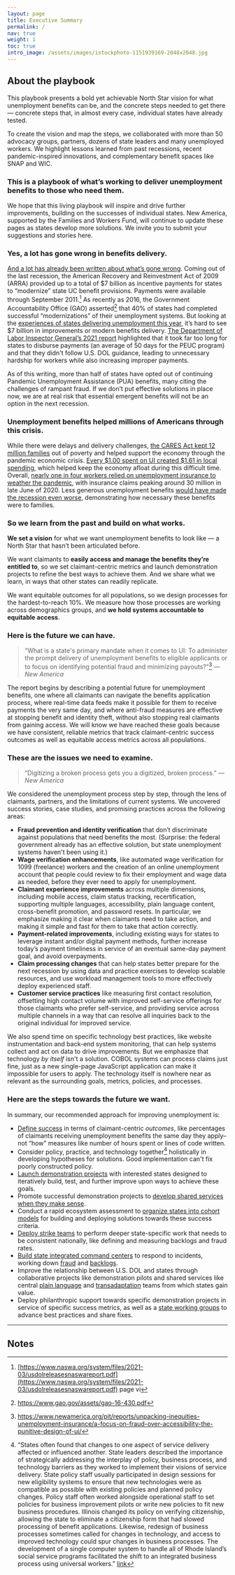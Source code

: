 ```yaml
---
layout: page
title: Executive Summary
permalink: /
nav: true
weight: 1
toc: true
intro_image: /assets/images/istockphoto-1151939169-2048x2048.jpg
---
```


## About the playbook

This playbook presents a bold yet achievable North Star vision for what unemployment benefits can be, and the concrete steps needed to get there — concrete steps that, in almost every case, individual states have already tested. 

To create the vision and map the steps, we collaborated with more than 50 advocacy groups, partners, dozens of state leaders and many unemployed workers. We highlight lessons learned from past recessions, recent pandemic-inspired innovations, and complementary benefit spaces like SNAP and WIC. 


### This is a playbook of what’s working to deliver unemployment benefits to those who need them. 
We hope that this living playbook will inspire and drive further improvements, building on the successes of individual states. New America, supported by the Families and Workers Fund, will continue to update these pages as states develop more solutions. We invite you to submit your suggestions and stories here.


### Yes, a lot has gone wrong in benefits delivery.
[And a lot has already been written about what’s gone wrong](https://www.govops.ca.gov/wp-content/uploads/sites/11/2020/09/Assessment.pdf). Coming out of the last recession, the American Recovery and Reinvestment Act of 2009 (ARRA) provided up to a total of $7 billion as incentive payments for states to “modernize” state UC benefit provisions. Payments were available through September 2011.[^1] As recently as 2016, the Government Accountability Office (GAO) asserted[^2] that 40% of states had completed successful “modernizations” of their unemployment systems. But looking at the [experiences of states delivering unemployment this year](https://www.washingtonpost.com/news/powerpost/paloma/the-technology-202/2020/04/02/the-technology-202-state-unemployment-websites-are-crashing-amid-record-number-of-claims/5e84ee3e88e0fa101a758301/), it’s hard to see $7 billion in improvements or modern benefits delivery. [The Department of Labor Inspector General’s 2021 report](https://www.oig.dol.gov/public/reports/oa/viewpdf.php?r=19-21-004-03-315&y=2021&t=b) highlighted that it took far too long for states to disburse payments (an average of 50 days for the PEUC program) and that they didn't follow U.S. DOL guidance, leading to unnecessary hardship for workers while also increasing improper payments. 

As of this writing, more than half of states have opted out of continuing Pandemic Unemployment Assistance (PUA) benefits, many citing the challenges of rampant fraud. If we don’t put effective solutions in place now, we are at real risk that essential emergent benefits will not be an option in the next recession.


### Unemployment benefits helped millions of Americans through this crisis. 
While there were delays and delivery challenges, [the CARES Act kept 12 million families](https://www.povertycenter.columbia.edu/news-internal/coronavirus-cares-act-forecasting-poverty-estimates) out of poverty and helped support the economy through the pandemic economic crisis.  [Every $1.00 spent on UI created $1.61 in local spending](https://www.jec.senate.gov/public/_cache/files/1f9672bb-2ce0-40ff-acde-aede9b99867f/fpuc-and-gop-govs-06.02.2021.pdf), which helped keep the economy afloat during this difficult time. Overall, [nearly one in four workers relied on unemployment insurance to weather the pandemic](https://tcf.org/content/commentary/1-in-4-workers-relied-on-unemployment-aid-during-the-pandemic/), with insurance claims peaking around 30 million in late June of 2020. Less generous unemployment benefits [would have made the recession even worse](https://www.brookings.edu/wp-content/uploads/2020/06/Bartik-et-al-conference-draft.pdf), demonstrating how necessary these benefits were to families. 


### So we learn from the past and build on what works.
**We set a vision** for what we want unemployment benefits to look like — a North Star that hasn’t been articulated before. 

We want claimants to **easily access and manage the benefits they’re entitled to**, so we set claimant-centric metrics and launch demonstration projects to refine the best ways to achieve them. And we share what we learn, in ways that other states can readily replicate. 

We want equitable outcomes for all populations, so we design processes for the hardest-to-reach 10%. We measure how those processes are working across demographics groups, and **we hold systems accountable to equitable access**.


### Here is the future we can have.
> “What is a state's primary mandate when it comes to UI: To administer the prompt delivery of unemployment benefits to eligible applicants or to focus on identifying potential fraud and minimizing payouts?”[^3] _— New America_

The report begins by describing a potential future for unemployment benefits, one where all claimants can navigate the benefits application process, where real-time data feeds make it possible for them to receive payments the very same day, and where anti-fraud measures are effective at stopping benefit and identity theft, without also stopping real claimants from gaining access. We will know we have reached these goals because we have consistent, reliable metrics that track claimant-centric success outcomes as well as equitable access metrics across all populations.


### These are the issues we need to examine.
> “Digitizing a broken process gets you a digitized, broken process.” _— New America_

We considered the unemployment process step by step, through the lens of claimants, partners, and the limitations of current systems. We uncovered success stories, case studies, and promising practices across the following areas:
*   **Fraud prevention and identity verification** that don’t discriminate against populations that need benefits the most. (Surprise: the federal government already has an effective solution, but state unemployment systems haven't been using it.)
*   **Wage verification enhancements**, like automated wage verification for 1099 (freelance) workers and the creation of an online unemployment account that people could review to fix their employment and wage data as needed, before they ever need to apply for unemployment.
*   **Claimant experience improvements** across multiple dimensions, including mobile access, claim status tracking, recertification, supporting multiple languages, accessibility, plain language content, cross-benefit promotion, and password resets. In particular, we emphasize making it clear when claimants need to take action, and making it simple and fast for them to take that action correctly.
*   **Payment-related improvements**, including existing ways for states to leverage instant and/or digital payment methods, further increase today’s payment timeliness in service of an eventual same-day payment goal, and avoid overpayments.
*   **Claim processing changes** that can help states better prepare for the next recession by using data and practice exercises to develop scalable resources, and use workload management tools to more effectively deploy experienced staff.
*   **Customer service practices** like measuring first contact resolution, offsetting high contact volume with improved self-service offerings for those claimants who prefer self-service, and providing service across multiple channels in a way that can resolve all inquiries back to the original individual for improved service.


We also spend time on specific technology best practices, like website instrumentation and back-end system monitoring, that can help systems collect and act on data to drive improvements. But we emphasize that technology _by itself_ isn't a solution. COBOL systems can process claims just fine, just as a new single-page JavaScript application can make it impossible for users to apply. The technology itself is nowhere near as relevant as the surrounding goals, metrics, policies, and processes.


### Here are the steps towards the future we want.
In summary, our recommended approach for improving unemployment is:
*   [Define success](https://improveunemployment.com/way_forward/#defining-success) in terms of claimant-centric _outcomes_, like percentages of claimants receiving unemployment benefits the same day they apply–not “how” measures like number of hours spent or lines of code written.
*   Consider policy, practice, and technology together[^4] holistically in developing hypotheses for solutions.  Good implementation can't fix poorly constructed policy.
*   [Launch demonstration projects](https://improveunemployment.com/way_forward/#demonstration-projects--pilots) with interested states designed to iteratively build, test, and further improve upon ways to achieve these goals.
*   Promote successful demonstration projects to [develop shared services when they make sense](https://improveunemployment.com/way_forward/#shared-services).
*   Conduct a rapid ecosystem assessment to [organize states into cohort models](https://improveunemployment.com/way_forward/#cohort-identification)  for building and deploying solutions towards these success criteria.
*   [Deploy strike teams](https://improveunemployment.com/way_forward/#strike-teams) to perform deeper state-specific work that needs to be consistent nationally, like defining and measuring backlogs and fraud rates.
*   [Build state integrated command centers](https://improveunemployment.com/way_forward/#integrated-command-center) to respond to incidents, working down [fraud](https://improveunemployment.com/fraud/) and [backlogs](https://improveunemployment.com/processing/#backlogs).
*   Improve the relationship between U.S. DOL and states through collaborative projects like demonstration pilots and shared services like central [plain language](https://improveunemployment.com/experience/#plain-language) and [transadaptation](https://improveunemployment.com/experience/#transadaptation) teams from which states gain value.
*   Deploy philanthropic support towards specific demonstration projects in service of specific success metrics, as well as a [state working groups](https://improveunemployment.com/way_forward/#working-groups) to advance best practices and share fixes.
<hr>

<!-- Footnotes themselves at the bottom. -->
## Notes

[^1]:
     [https://www.naswa.org/system/files/2021-03/usdolreleasesnaswareport.pdf](https://www.naswa.org/system/files/2021-03/usdolreleasesnaswareport.pdf) page vi

[^2]:
     https://www.gao.gov/assets/gao-16-430.pdf

[^3]:
    https://www.newamerica.org/pit/reports/unpacking-inequities-unemployment-insurance/a-focus-on-fraud-over-accessibility-the-punitive-design-of-ui/

[^4]:

     “States often found that changes to one aspect of service delivery affected or influenced another. State leaders described the importance of strategically addressing the interplay of policy, business process, and technology barriers as they worked to implement their visions of service delivery. State policy staff usually participated in design sessions for new eligibility systems to ensure that new technologies were as compatible as possible with existing policies and planned policy changes. Policy staff often worked alongside operational staff to set policies for business improvement pilots or write new policies to fit new business procedures. Illinois changed its policy on verifying citizenship, allowing the state to eliminate a citizenship form that had slowed processing of benefit applications. Likewise, redesign of business processes sometimes called for changes in technology, and access to improved technology could spur changes in business processes. The development of a single computer system to handle all of Rhode Island’s social service programs facilitated the shift to an integrated business process using universal workers.” [link](https://www.urban.org/research/publication/findings-work-support-strategies-evaluation-streamlining-access-strengthening-families)
